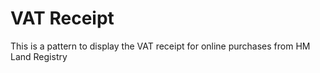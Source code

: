 # VAT Receipt

This is a pattern to display the VAT receipt for online purchases from HM Land Registry

